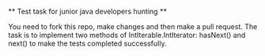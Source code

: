 ** Test task for junior java developers hunting **
 
 You need to fork this repo, make changes and then make a pull request.
 The task is to implement two methods of IntIterable.IntIterator: hasNext() and next()
 to make the tests completed successfully. 